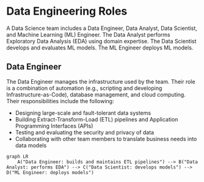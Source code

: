 # Data Engineering Roles
A Data Science team includes a Data Engineer, Data Analyst, Data Scientist, and Machine Learning (ML) Engineer. The Data Analyst performs Exploratory Data Analysis (EDA) using domain expertise. The Data Scientist develops and evaluates ML models. The ML Engineer deploys ML models. 

## Data Engineer
The Data Engineer manages the infrastructure used by the team. Their role is a combination of automation (e.g., scripting and developing Infrastructure-as-Code), database management, and cloud computing. Their responsibilities include the following:
* Designing large-scale and fault-tolerant data systems
* Building Extract-Transform-Load (ETL) pipelines and Application Programming Interfaces (APIs)
* Testing and evaluating the security and privacy of data
* Collaborating with other team members to translate business needs into data models

```mermaid
graph LR
    A("Data Engineer: builds and maintains ETL pipelines") --> B("Data Analyst: performs EDA") --> C("Data Scientist: develops models") --> D("ML Engineer: deploys models")
```

